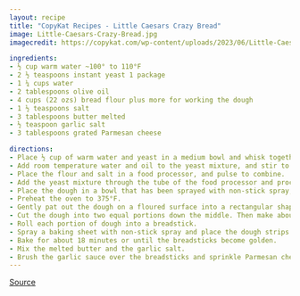 ```yaml
---
layout: recipe
title: "CopyKat Recipes - Little Caesars Crazy Bread"
image: Little-Caesars-Crazy-Bread.jpg
imagecredit: https://copykat.com/wp-content/uploads/2023/06/Little-Caesars-Crazy-Bread-Pin-16.jpg

ingredients:
- ½ cup warm water ~100° to 110°F
- 2 ½ teaspoons instant yeast 1 package
- 1 ¼ cups water
- 2 tablespoons olive oil
- 4 cups (22 ozs) bread flour plus more for working the dough
- 1 ½ teaspoons salt
- 3 tablespoons butter melted
- ½ teaspoon garlic salt
- 3 tablespoons grated Parmesan cheese

directions:
- Place ½ cup of warm water and yeast in a medium bowl and whisk together briefly. Allow the yeast enough time to bubble up and become active. This should take a few minutes. If the yeast is inactive, you may need to replace the yeast and try again.
- Add room temperature water and oil to the yeast mixture, and stir to combine.
- Place the flour and salt in a food processor, and pulse to combine.
- Add the yeast mixture through the tube of the food processor and process. The dough will form into a ball. Process until the dough is smooth and elastic.
- Place the dough in a bowl that has been sprayed with non-stick spray, and cover with plastic wrap. Let the dough rise until doubled in size, up to 2 hours.
- Preheat the oven to 375°F.
- Gently pat out the dough on a floured surface into a rectangular shape.
- Cut the dough into two equal portions down the middle. Then make about 8 cuts horizontally across the dough.
- Roll each portion of dough into a breadstick.
- Spray a baking sheet with non-stick spray and place the dough strips onto the baking sheet.
- Bake for about 18 minutes or until the breadsticks become golden.
- Mix the melted butter and the garlic salt.
- Brush the garlic sauce over the breadsticks and sprinkle Parmesan cheese on top.
---
```


[Source](https://copykat.com/little-caesars-crazy-bread/)

